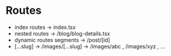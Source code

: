 # Routes

- index routes -> index.tsx
- nested routes -> /blog/blog-details.tsx
- dynamic routes segments -> /post/[id]
- [...slug] -> /images/[...slug] -> /images/abc , /images/xyz , ...
